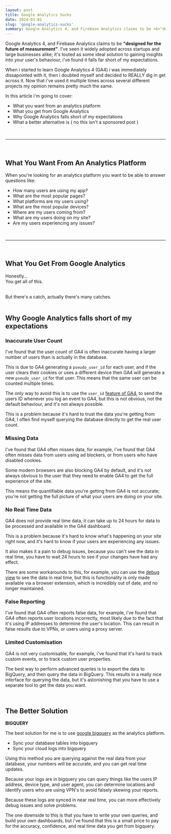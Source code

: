 ```yaml
---
layout: post
title: Google Analytics Sucks
date: 2024-03-01
slug: 'google-analytics-sucks'
summary: Google Analytics 4, and Firebase Analytics claims to be <b>"designed for the future of measurement"</b>. I've seen it widely adopted across startups and large businesses alike; it's touted as some ideal solution to gaining insights into your user's behaviour, i've found it falls far short of my expectations.
---
```


Google Analytics 4, and Firebase Analytics claims to be <b>"designed for the future of measurement"</b>. I've seen it widely adopted across startups and large businesses alike; it's touted as some ideal solution to gaining insights into your user's behaviour, i've found it falls far short of my expectations.

When i started to learn Google Analytics 4 (GA4) i was immediately dissapointed with it, then i doubted myself and decided to REALLY dig in get across it. Now that i've used it multiple times across several different projects my opinion remains pretty much the same.

In this article i'm going to cover:

- What you want from an analytics platform
- What you get from Google Analytics
- Why Google Analytics falls short of my expectations
- What a better alternative is ( no this isn't a sponsored post )

<br><hr><br>

## What You Want From An Analytics Platform

When you're looking for an analytics platform you want to be able to answer questions like:

- How many users are using my app?
- What are the most popular pages?
- What platforms are my users using?
- What are the most popular devices?
- Where are my users coming from?
- What are my users doing on my site?
- Are my users experiencing any issues?

<br><hr><br>

## What You Get From Google Analytics

Honestly...<br>
You get all of this.<br><br>

But there's a catch, actually there's many catches.<br><br>

## Why Google Analytics falls short of my expectations

### Inaccurate User Count

I've found that the user count of GA4 is often inaccurate having a larger number of users than is actually in the database.

This is due to GA4 generating a `pseudo_user_id` for each user, and if the user clears their cookies or uses a different device then GA4 will generate a new `pseudo_user_id` for that user. This means that the same user can be counted multiple times.

The only way to avoid this is to use the `user_id` [feature of GA4](https://firebase.google.com/docs/analytics/userid#web-modular-api), to send the users ID whenever you log an event to GA4, but this is not obvious, not the default behaviour, and it's not always possible.

This is a problem because it's hard to trust the data you're getting from GA4, I often find myself querying the database directly to get the real user count.

### Missing Data

I've found that GA4 often misses data, for example, i've found that GA4 often misses data from users using ad blockers, or from users who have disabled cookies.

Some modern browsers are also blocking GA4 by default, and it's not always obvious to the user that they need to enable GA4 to get the full experience of the site.

This means the quantifiable data you're getting from GA4 is not accurate; you're not getting the full picture of what your users are doing on your site.

### No Real Time Data

GA4 does not provide real time data, it can take up to 24 hours for data to be processed and available in the GA4 dashboard.

This is a problem because it's hard to know what's happening on your site right now, and it's hard to know if your users are experiencing any issues.

It also makes it a pain to debug issues, because you can't see the data in real time, you have to wait 24 hours to see if your changes have had any effect.

There are some workarounds to this, for example, you can use the [debug view](https://chromewebstore.google.com/detail/google-analytics-debugger/jnkmfdileelhofjcijamephohjechhna) to see the data in real time, but this is functionality is only made available via a browser extension, which is incredibly out of date, and no longer maintained.

### False Reporting

I've found that GA4 often reports false data, for example, i've found that GA4 often reports user locations incorrectly, most likely due to the fact that it's using IP addresses to determine the user's location.
This can result in false results due to VPNs, or users using a proxy server.

### Limited Customisation

GA4 is not very customisable, for example, i've found that it's hard to track custom events, or to track custom user properties.

The best way to perform advanced queries is to export the data to BigQuery, and then query the data in BigQuery. This results in a really nice interface for querying the data, but it's astonishing that you have to use a separate tool to get the data you want.

<br>

## The Better Solution

**BIGQUERY**

The best solution for me is to use [google bigquery](https://cloud.google.com/bigquery/?hl=en) as the analytics platform.

- Sync your database tables into bigquery
- Sync your cloud logs into bigquery

Using this method you are querying against the real data from your database, your numbers will be accurate, and you can get real time updates.

Because your logs are in bigquery you can query things like the users IP address, device type, and user agent, you can determine locations and identify users who are using VPN's to avoid falsely skewing your reports.

Because these logs are synced in near real time, you can more effectively debug issues and solve problems.

The one downside to this is that you have to write your own queries, and build your own dashboards, but i've found that this is a small price to pay for the accuracy, confidence, and real time data you get from bigquery.
